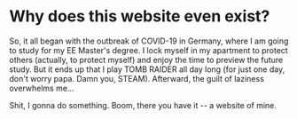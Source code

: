 # Why does this website even exist?

So, it all began with the outbreak of COVID-19 in Germany, where I am going to study for my EE Master's degree. I lock myself in my apartment to protect others (actually, to protect myself) and enjoy the time to preview the future study. But it ends up that I play TOMB RAIDER all day long (for just one day, don't worry papa. Damn you, STEAM). Afterward, the guilt of laziness overwhelms me...

Shit, I gonna do something. Boom, there you have it -- a website of mine.
